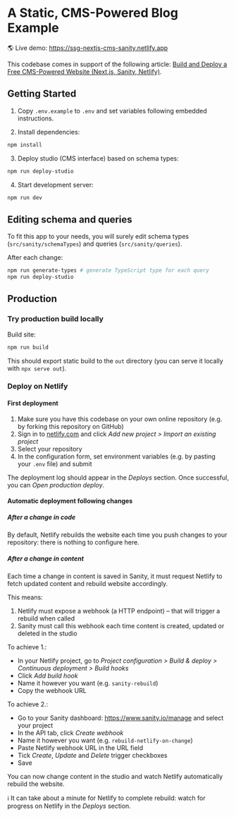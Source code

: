 # A Static, CMS-Powered Blog Example

🌎 Live demo: https://ssg-nextjs-cms-sanity.netlify.app

This codebase comes in support of the following article: [Build and Deploy a Free CMS-Powered Website (Next.js, Sanity, Netlify)](https://www.arnaudrenaud.com/articles/free-static-website-cms/).

## Getting Started

1. Copy `.env.example` to `.env` and set variables following embedded instructions.

2. Install dependencies:

```sh
npm install
```

3. Deploy studio (CMS interface) based on schema types:

```sh
npm run deploy-studio
```

4. Start development server:

```sh
npm run dev
```

## Editing schema and queries

To fit this app to your needs, you will surely edit schema types (`src/sanity/schemaTypes`) and queries (`src/sanity/queries`).

After each change:

```sh
npm run generate-types # generate TypeScript type for each query
npm run deploy-studio
```

## Production

### Try production build locally

Build site:

```sh
npm run build
```

This should export static build to the `out` directory (you can serve it locally with `npx serve out`).

### Deploy on Netlify

#### First deployment

1. Make sure you have this codebase on your own online repository (e.g. by forking this repository on GitHub)
2. Sign in to [netlify.com](https://www.netlify.com) and click _Add new project > Import an existing project_
3. Select your repository
4. In the configuration form, set environment variables (e.g. by pasting your `.env` file) and submit

The deployment log should appear in the _Deploys_ section. Once successful, you can _Open production deploy_.

#### Automatic deployment following changes

##### After a change in code

By default, Netlify rebuilds the website each time you push changes to your repository: there is nothing to configure here.

##### After a change in content

Each time a change in content is saved in Sanity, it must request Netlify to fetch updated content and rebuild website accordingly.

This means:

1. Netlify must expose a webhook (a HTTP endpoint) – that will trigger a rebuild when called
2. Sanity must call this webhook each time content is created, updated or deleted in the studio

To achieve 1.:

- In your Netlify project, go to _Project configuration > Build & deploy > Continuous deployment > Build hooks_
- Click _Add build hook_
- Name it however you want (e.g. `sanity-rebuild`)
- Copy the webhook URL

To achieve 2.:

- Go to your Sanity dashboard: https://www.sanity.io/manage and select your project
- In the API tab, click _Create webhook_
- Name it however you want (e.g. `rebuild-netlify-on-change`)
- Paste Netlify webhook URL in the URL field
- Tick _Create_, _Update_ and _Delete_ trigger checkboxes
- Save

You can now change content in the studio and watch Netlify automatically rebuild the website.

ℹ️ It can take about a minute for Netlify to complete rebuild: watch for progress on Netlify in the _Deploys_ section.
